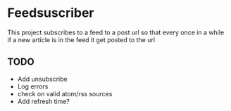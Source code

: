 # Feedsuscriber

This project subscribes to a feed to a post url so that every once in a while if a new
article is in the feed it get posted to the url

## TODO

* Add unsubscribe 
* Log errors
* check on valid atom/rss sources
* Add refresh time?

